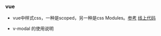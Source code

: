 ### vue ###

- vue中样式css，一种是scoped，另一种是css Modules。[参考](https://juejin.im/post/5b9556446fb9a05d1b2e3613) [线上代码](https://codesandbox.io/s/3vqowo831m)

- v-modal 的使用说明
